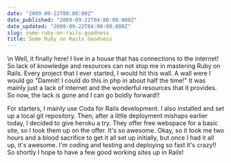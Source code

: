 ```yaml
---
date: "2009-09-22T00:00:00Z"
date_published: "2009-09-22T04:00:00.000Z"
date_updated: "2009-09-22T04:00:00.000Z"
slug: some-ruby-on-rails-goodness
title: Some Ruby on Rails Goodness
---
```


\n    Well, it finally here!  I live in a house that has connections to the internet!  So lack of knowledge and resources can not stop me in mastering Ruby on Rails.  Every project that I ever started, I would hit this wall.  A wall were I would go "Damnit!  I could do this in php in about half the time!"  It was mainly just a lack of internet and the wonderful resources that it provides.  So now, the lack is gone and I can go boldly forward!!  

For starters, I mainly use Coda for Rails development.  I also installed and set up a local git repository.  Then, after a little deployment mishaps earlier today, I decided to give heroku a try.  They offer free webspace for a basic site, so I took them up on the offer.  It's so awesome.  Okay, so it took me two hours and a blood sacrifice to get it all set up initially, but once I had it all up, it's awesome.  I'm coding and testing and deploying so fast it's crazy!!  So shortly I hope to have a few good working sites up in Rails!
